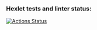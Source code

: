 ### Hexlet tests and linter status:
[![Actions Status](https://github.com/Cheycom/fullstack-javascript-project-98/actions/workflows/hexlet-check.yml/badge.svg)](https://github.com/Cheycom/fullstack-javascript-project-98/actions)
